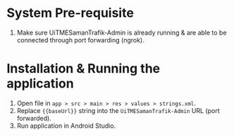 # System Pre-requisite

1. Make sure UiTMESamanTrafik-Admin is already running & are able to be connected through port forwarding (ngrok).

# Installation & Running the application

1. Open file in `app > src > main > res > values > strings.xml`.
2. Replace `{{baseUrl}}` string into the `UiTMESamanTrafik-Admin` URL (port forwarded).
3. Run application in Android Studio.
